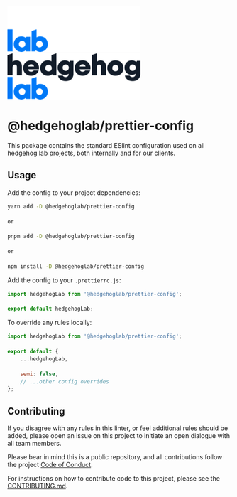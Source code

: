 ![Fancy logo](../../assets/images/hhl-logo-light.png#gh-dark-mode-only)
![Fancy logo](../../assets/images/hhl-logo-dark.png#gh-light-mode-only)

# @hedgehoglab/prettier-config

This package contains the standard ESlint configuration used on all hedgehog lab projects, both internally and for our clients.

## Usage

Add the config to your project dependencies:

```bash 
yarn add -D @hedgehoglab/prettier-config

or

pnpm add -D @hedgehoglab/prettier-config

or

npm install -D @hedgehoglab/prettier-config
```

Add the config to your `.prettierrc.js`:

```js
import hedgehogLab from '@hedgehoglab/prettier-config';

export default hedgehogLab;
```

To override any rules locally:

```js
import hedgehogLab from '@hedgehoglab/prettier-config';

export default {
    ...hedgehogLab,
    
    semi: false,
    // ...other config overrides
};
```

## Contributing

If you disagree with any rules in this linter, or feel additional rules should be added, please open an issue on this project to initiate an open dialogue with all team members. 

Please bear in mind this is a public repository, and all contributions follow the project [Code of Conduct](../../CODE_OF_CONDUCT.md).

For instructions on how to contribute code to this project, please see the [CONTRIBUTING.md](../../CONTRIBUTING.md).
